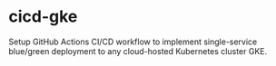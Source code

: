 # cicd-gke
Setup GitHub Actions CI/CD workflow to implement single-service blue/green deployment to any cloud-hosted Kubernetes cluster GKE.



